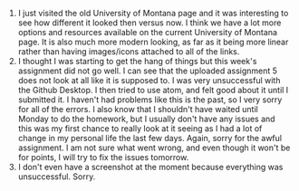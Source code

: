 1. I just visited the old University of Montana page and it was interesting to see how different it looked then versus now. I think we have a lot more options and resources available on the current University of Montana page. It is also much more modern looking, as far as it being more linear rather than having images/icons attached to all of the links. 
2. I thought I was starting to get the hang of things but this week's assignment did not go well. I can see that the uploaded assignment 5 does not look at all like it is supposed to. I was very unsuccessful with the Github Desktop. I then tried to use atom, and felt good about it until I submitted it. I haven't had problems like this is the past, so I very sorry for all of the errors. I also know that I shouldn't have waited until Monday to do the homework, but I usually don't have any issues and this was my first chance to really look at it seeing as I had a lot of change in my personal life the last few days. Again, sorry for the awful assignment. I am not sure what went wrong, and even though it won't be for points, I will try to fix the issues tomorrow. 
3. I don't even have a screenshot at the moment because everything was unsuccessful. Sorry. 

